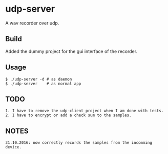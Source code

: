 udp-server
==========

A wav recorder over udp.


## Build
   Added the dummy project for the gui interface of the recorder.

## Usage

    $ ./udp-server -d # as daemon
    $ ./udp-server    # as normal app

## TODO
    1. I have to remove the udp-client project when I am done with tests.
    2. I have to encrypt or add a check sum to the samples.

## NOTES
    31.10.2016: now correctly records the samples from the incomming device.

